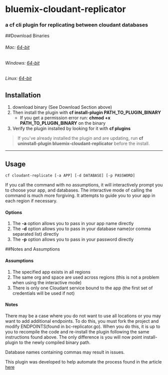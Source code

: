 # bluemix-cloudant-replicator
### a cf cli plugin for replicating between cloudant databases


##Download Binaries


###### Mac:     [64-bit](https://github.com/ibmjstart/bluemix-cloudant-replicator/releases/download/0.1.0/bc-replicator_0.1.0_osx.zip)   
###### Windows: [64-bit](https://github.com/ibmjstart/bluemix-cloudant-replicator/releases/download/0.1.0/bc-replicator_0.1.0_win64.zip)    
###### Linux:   [64-bit](https://github.com/ibmjstart/bluemix-cloudant-replicator/releases/download/0.1.0/bc-replicator_0.1.0_linux.zip)


## Installation
1. download binary (See Download Section above)
2. Then install the plugin with **cf install-plugin PATH_TO_PLUGIN_BINARY** 
	* If you get a permission error run: **chmod +x PATH_TO_PLUGIN_BINARY** on the binary
3. Verify the plugin installed by looking for it with **cf plugins** 

> If you've already installed the plugin and are updating, run **cf uninstall-plugin bluemix-cloudant-replicator** before the install.

***


## Usage

```
cf cloudant-replicate [-a APP] [-d DATABASE] [-p PASSWORD]
```
If you call the command with no assumptions, it will interactively prompt you to choose your app, and databases. The interactive mode of calling the command is much more forgiving. It attempts to guide you to your app in each region if necessary.

#### Options

1. The **-a** option allows you to pass in your app name directly
2. The **-d** option allows you to pass in your database name(or comma separated list) directly
3. The **-p** option allows you to pass in your password directly


##Notes and Assumptions

#### Assumptions

1. The specified app exists in all regions
2. The same org and space are used across regions (this is not a problem when using the interactive mode)
3. There is only one Cloudant service bound to the app (the first set of credentials will be used if not)

#### Notes

There may be a case where you do not want to use all locations or you may want to add additional endpoints. To do this, you must fork the project and modify ENDPOINTS(found in bc-replicator.go). When you do this, it is up to you to recompile the code and re-install the plugin following the same instructions found above.  The only difference is you will now point install-plugin to the newly compiled binary path.


Database names containing commas may result in issues. 


This plugin was developed to help automate the process found in the article [here](https://g01acxwass069.ahe.pok.ibm.com/cms/developerworks/cloud/library/cl-multi-region-bluemix-apps-with-cloudant-and-dyn-trs/index.html)
